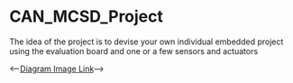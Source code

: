# CAN_MCSD_Project

The idea of the project is to devise your own individual embedded project using the evaluation board and one or a few sensors and actuators

<--[Diagram Image Link](//www.plantuml.com/plantuml/png/PP0n2uCm58Jt_8fNzmfc52bQwT315gnE8YAQqb9DIen3AVtlVGdDyEWKxlZktf5qCRqswponZRc9MK0dbHGTk-eUHR1NlHuX2k3Dcb8X-eA37DGeTCkQIrL0X6-UdI2VxiF3gW-DSXjr92UaLOKoIjj4Koz2mr4-LzF2TWV_fwY1aANyVVUw89r252HX61A2jn03IaQzn5VpNxNpqFHxlMdRtF3pQjpo6Egih5Wgv8WV-WK0)-->
